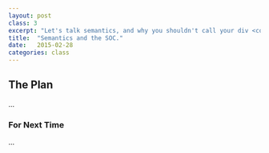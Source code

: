 ```yaml
---
layout: post
class: 3
excerpt: "Let's talk semantics, and why you shouldn't call your div <code>.animal-picture</code>. We'll also discuss the Separation of Concerns and general front-end best practices."
title:  "Semantics and the SOC."
date:   2015-02-28
categories: class
---
```


## The Plan
...

### For Next Time
...
